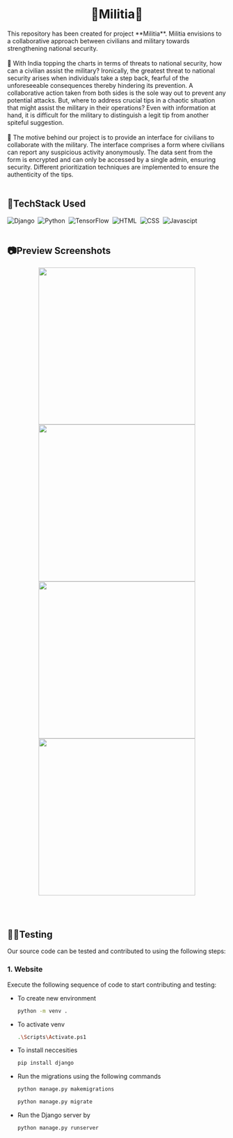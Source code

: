 <h1 align="center"> 
 📝Militia📝
</h1>
This repository has been created for project **Militia**. Militia envisions to a collaborative approach between civilians and military towards strengthening national security.<br/> <br/>
🔭  With India topping the charts in terms of threats to national security, how can a civilian assist the military? Ironically, the greatest threat to national security arises when individuals take a step back, fearful of the unforeseeable consequences thereby hindering its prevention. A collaborative action taken from both sides is the sole way out to prevent any potential attacks.
But, where to address crucial tips in a chaotic situation that might assist the military in their operations?
Even with information at hand, it is difficult for the military to distinguish a legit tip from another spiteful suggestion.
 <br/> <br/> 
🔭 The motive behind our project is to provide an interface for civilians to collaborate with the military. The interface comprises a form where civilians can report any suspicious activity anonymously. The data sent from the form is encrypted and can only be accessed by a single admin, ensuring security. Different prioritization techniques are implemented to ensure the authenticity of the tips.
 <br/> <br/> 
<h2> 
 🔨TechStack Used
</h2>

![Django](https://img.shields.io/badge/django%20-%23092E20.svg?&style=for-the-badge&logo=django&logoColor=white)&nbsp;
![Python](https://img.shields.io/badge/python%20-%2314354C.svg?&style=for-the-badge&logo=python&logoColor=white)&nbsp;
![TensorFlow](https://img.shields.io/badge/TensorFlow-FF6F00?style=for-the-badge&logo=tensorflow&logoColor=white)&nbsp;
![HTML](https://img.shields.io/badge/html5%20-%23E34F26.svg?&style=for-the-badge&logo=html5&logoColor=white)&nbsp;
![CSS](https://img.shields.io/badge/css3%20-%231572B6.svg?&style=for-the-badge&logo=css3&logoColor=white)&nbsp;
![Javascipt](https://img.shields.io/badge/javascript%20-%23323330.svg?&style=for-the-badge&logo=javascript&logoColor=%23F7DF1E)&nbsp;
 <br/> <br/> 
 
<h2> 
📷Preview Screenshots
</h2>

<div align = center>
<img src = "https://user-images.githubusercontent.com/77075449/141653858-a4f701b5-d1a5-40bb-a8df-e140696c8709.jpeg" width = 360px />
<img src = "https://user-images.githubusercontent.com/77075449/141653653-7923c1fa-8eac-437a-9a06-922c3469ceb9.jpeg" width = 360px />
<img src = "https://user-images.githubusercontent.com/77075449/141653655-e8c923a0-53c1-4386-8dd8-3fcebf9c67fe.jpeg" width = 360px />
<img src = "https://user-images.githubusercontent.com/77075449/141653656-74dc17a9-8c9d-48b6-9ff8-f9120a7c3768.jpeg" width = 360px/>
</div>

 <br/> <br/> 
<h2> 
 👩‍💻Testing
</h2>

Our source code can be tested and contributed to using the following steps:
### 1. Website
Execute the following sequence of code to start contributing and testing:
- To create new environment
    ```sh
    python -m venv . 
    ```
 - To activate venv
    ```sh
   .\Scripts\Activate.ps1 
    ``` 
 - To install neccesities
      ```sh
   pip install django 
    ```     
- Run the migrations using the following commands
    ```sh
    python manage.py makemigrations
    ```
    ```sh
    python manage.py migrate
    ```

- Run the Django server by
    ```sh
    python manage.py runserver
    ```

<br>
